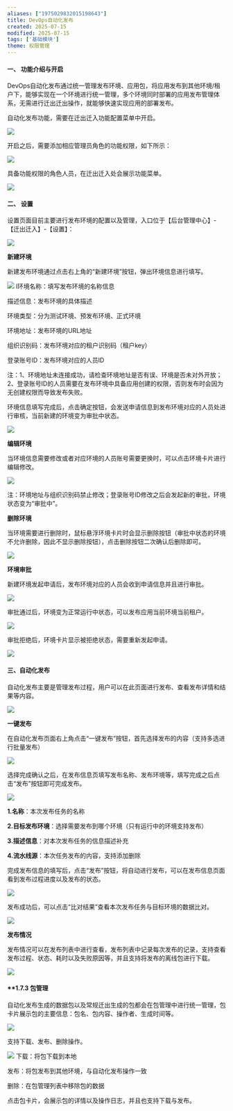 ```yaml
---
aliases: ["1975029832015198643"]
title: DevOps自动化发布
created: 2025-07-15
modified: 2025-07-15
tags: ['基础模块']
theme: 权限管理
---
```


#### **一、 功能介绍与开启**

DevOps自动化发布通过统一管理发布环境、应用包，将应用发布到其他环境/租户下，能够实现在一个环境进行统一管理，多个环境同时部署的应用发布管理体系，无需进行迁出迁出操作，就能够快速实现应用的部署发布。

自动化发布功能，需要在迁出迁入功能配置菜单中开启。

![](https://myhelpdoc.oss-cn-heyuan.aliyuncs.com/mdimages/0d797489d3956f7d3603ab6257e0f7e6.jpg)

开启之后，需要添加相应管理员角色的功能权限，如下所示：

![](https://myhelpdoc.oss-cn-heyuan.aliyuncs.com/mdimages/c7f825e403dccee38575b1739dbd05e2.jpg)

具备功能权限的角色人员，在迁出迁入处会展示功能菜单。

![](https://myhelpdoc.oss-cn-heyuan.aliyuncs.com/mdimages/227ebf3daedcf5cf06953aeb0c81f4ef.jpg)

#### **二、 设置**

设置页面目前主要进行发布环境的配置以及管理，入口位于【后台管理中心】-【迁出迁入】-【设置】：

![](https://myhelpdoc.oss-cn-heyuan.aliyuncs.com/mdimages/9e877ab636341aed94cf0d66fbf4b7e5.jpg)

**新建环境**

新建发布环境通过点击右上角的“新建环境”按钮，弹出环境信息进行填写。

![](https://myhelpdoc.oss-cn-heyuan.aliyuncs.com/mdimages/b375d30e6a98f1903de751a9af255238.jpg) l环境名称：填写发布环境的名称信息

描述信息：发布环境的具体描述

环境类型：分为测试环境、预发布环境、正式环境

环境地址：发布环境的URL地址

组织识别码：发布环境对应的租户识别码（租户key）

登录账号ID：发布环境对应的人员ID

注：1、环境地址未连接成功，请检查环境地址是否有误、环境是否未对外开放；2、登录账号ID的人员需要在发布环境中具备应用创建的权限，否则发布时会因为无创建权限而导致发布失败。

环境信息填写完成后，点击确定按钮，会发送申请信息到发布环境对应的人员处进行审核，当前新建的环境变为审批中状态。

![](https://myhelpdoc.oss-cn-heyuan.aliyuncs.com/mdimages/faefc6cbec3e2acd3c17fffc79195609.jpg)

**编辑环境**

当环境信息需要修改或者对应环境的人员账号需要更换时，可以点击环境卡片进行编辑修改。

![](https://myhelpdoc.oss-cn-heyuan.aliyuncs.com/mdimages/d9f3361ef3241dc4ca5cdcc8b6e2777c.jpg)

注：环境地址与组织识别码禁止修改；登录账号ID修改之后会发起新的审批，环境状态变为“审批中”。

**删除环境**

当环境需要进行删除时，鼠标悬浮环境卡片时会显示删除按钮（审批中状态的环境不允许删除，因此不显示删除按钮），点击删除按钮二次确认后删除即可。

![](https://myhelpdoc.oss-cn-heyuan.aliyuncs.com/mdimages/99f2bd2f17fb978a5920d7cff2c5d703.jpg)

**环境审批**

新建环境发起申请后，发布环境对应的人员会收到申请信息并且进行审批。

![](https://myhelpdoc.oss-cn-heyuan.aliyuncs.com/mdimages/ccd94970c927ef297d28de06d33a848d.jpg)

审批通过后，环境变为正常运行中状态，可以发布应用当前环境当前租户。

![](https://myhelpdoc.oss-cn-heyuan.aliyuncs.com/mdimages/43ca6fd33ab9bea4f8ab113c54aaf6ff.jpg)

审批拒绝后，环境卡片显示被拒绝状态，需要重新发起申请。

![](https://myhelpdoc.oss-cn-heyuan.aliyuncs.com/mdimages/349bd13fb9b59612d23044330a3d5912.jpg)

#### **三、自动化发布**

自动化发布主要是管理发布过程，用户可以在此页面进行发布、查看发布详情和结果等内容。

![](https://myhelpdoc.oss-cn-heyuan.aliyuncs.com/mdimages/9d16aa1f99fbbfc22b7a7140e6bdb62b.jpg)

**一键发布**

在自动化发布页面右上角点击“一键发布”按钮，首先选择发布的内容（支持多选进行批量发布）

![](https://myhelpdoc.oss-cn-heyuan.aliyuncs.com/mdimages/9fa6b2bc1906737474f6d8879a60d986.jpg)

选择完成确认之后，在发布信息页填写发布名称、发布环境等，填写完成之后点击“发布”按钮即可完成发布。

![](https://myhelpdoc.oss-cn-heyuan.aliyuncs.com/mdimages/870270d3f0345d5333e412eebbb0e2db.jpg)

**1.名称**：本次发布任务的名称

**2.目标发布环境**：选择需要发布到哪个环境（只有运行中的环境支持发布）

**3.描述信息**：对本次发布任务的信息描述补充

**4.流水线源**：本次任务发布的内容，支持添加删除

完成发布信息的填写后，点击“发布”按钮，将自动进行发布，可以在发布信息页面看到发布过程进度以及发布的状态。

![](https://myhelpdoc.oss-cn-heyuan.aliyuncs.com/mdimages/b9eff65879b5dedc40bfbdc279dc2e0d.jpg)

发布成功后，可以点击“比对结果”查看本次发布任务与目标环境的数据比对。

![](https://myhelpdoc.oss-cn-heyuan.aliyuncs.com/mdimages/7e2e39c311e8c704eff8c87f72084511.jpg)

**发布情况**

发布情况可以在发布列表中进行查看，发布列表中记录每次发布的记录，支持查看发布过程、状态、耗时以及失败原因等，并且支持将发布的离线包进行下载。

![](https://myhelpdoc.oss-cn-heyuan.aliyuncs.com/mdimages/34da99c418f3d630e8b5e2c38b3cadf5.jpg)

#### **1.**7.3 包管理**

自动化发布生成的数据包以及常规迁出生成的包都会在包管理中进行统一管理，包卡片展示包的主要信息：包名、包内容、操作者、生成时间等。

![](https://myhelpdoc.oss-cn-heyuan.aliyuncs.com/mdimages/fb75e356b9a9ea0168f486af476619e4.jpg)

支持下载、发布、删除操作。

![](https://myhelpdoc.oss-cn-heyuan.aliyuncs.com/mdimages/3be7dc653d5e9f18e65af3f355489864.jpg) 下载：将包下载到本地

发布：将包发布到其他环境，与自动化发布操作一致

删除：在包管理列表中移除包的数据

点击包卡片，会展示包的详情以及操作日志，并且也支持下载与发布。

